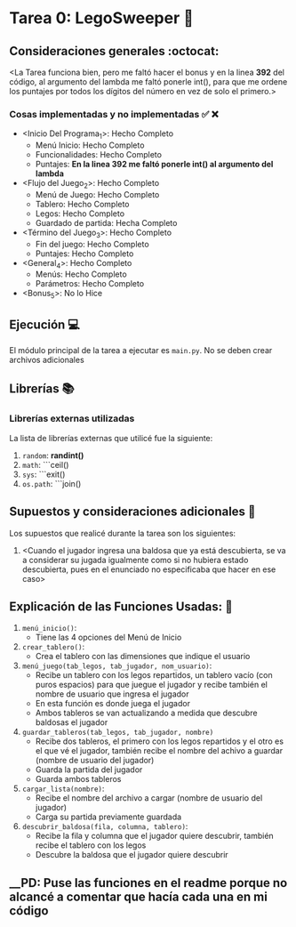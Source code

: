# Tarea 0: LegoSweeper :school_satchel:

## Consideraciones generales :octocat:

<La Tarea funciona bien, pero me faltó hacer el bonus y en la linea __392__ del código, al argumento del lambda me faltó ponerle int(), para que me ordene los puntajes por todos los dígitos del número en vez de solo el primero.>

### Cosas implementadas y no implementadas :white_check_mark: :x:
* <Inicio Del Programa<sub>1</sub>>: Hecho Completo
    * Menú Inicio: Hecho Completo
    * Funcionalidades: Hecho Completo
    * Puntajes: __En la linea 392 me faltó ponerle int() al argumento del lambda__
* <Flujo del Juego<sub>2</sub>>: Hecho Completo
    * Menú de Juego: Hecho Completo
    * Tablero: Hecho Completo
    * Legos: Hecho Completo
    * Guardado de partida: Hecha Completo
* <Término del Juego<sub>3</sub>>: Hecho Completo
    * Fin del juego: Hecho Completo
    * Puntajes: Hecho Completo
* <General<sub>4</sub>>: Hecho Completo
    * Menús: Hecho Completo
    * Parámetros: Hecho Completo
* <Bonus<sub>5</sub>>: No lo Hice

## Ejecución :computer:
El módulo principal de la tarea a ejecutar es  ```main.py```. No se deben crear archivos adicionales

## Librerías :books:
### Librerías externas utilizadas
La lista de librerías externas que utilicé fue la siguiente:

1. ```random```:  __randint()__
2. ```math```: ```ceil()
3. ```sys```:  ```exit()
4. ```os.path```: ```join()


## Supuestos y consideraciones adicionales :thinking:
Los supuestos que realicé durante la tarea son los siguientes:

1. <Cuando el jugador ingresa una baldosa que ya está descubierta, se va a considerar su jugada igualmente como si no hubiera estado descubierta, pues en el enunciado no especificaba que hacer en ese caso>

## Explicación de las Funciones Usadas: :thinking:
1. ```menú_inicio()```:
    * Tiene las 4 opciones del Menú de Inicio
2. ```crear_tablero()```:
    * Crea el tablero con las dimensiones que indique el usuario
3. ```menú_juego(tab_legos, tab_jugador, nom_usuario)```:
    * Recibe un tablero con los legos repartidos, un tablero vacío (con puros espacios) para que juegue el jugador y recibe también el nombre de usuario que ingresa el jugador
    * En esta función es donde juega el jugador
    * Ambos tableros se van actualizando a medida que descubre baldosas el jugador
4. ```guardar_tableros(tab_legos, tab_jugador, nombre)```
    * Recibe dos tableros, el primero con los legos repartidos y el otro es el que vé el jugador, también recibe el nombre del achivo a guardar (nombre de usuario del jugador)
    * Guarda la partida del jugador
    * Guarda ambos tableros
5. ```cargar_lista(nombre)```:
    * Recibe el nombre del archivo a cargar (nombre de usuario del jugador)
    * Carga su partida previamente guardada
6. ```descubrir_baldosa(fila, columna, tablero)```:
    * Recibe la fila y columna que el jugador quiere descubrir, también recibe el tablero con los legos
    *  Descubre la baldosa que el jugador quiere descubrir

__PD: Puse las funciones en el readme porque no alcancé a comentar que hacía cada una en mi código
-----
